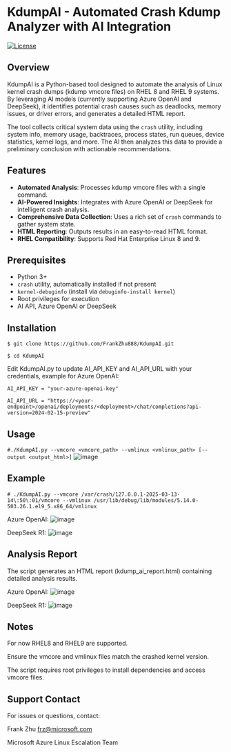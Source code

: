 # KdumpAI - Automated Crash Kdump Analyzer with AI Integration

[![License](https://img.shields.io/badge/License-MIT-blue.svg)](https://opensource.org/licenses/MIT)

## Overview

KdumpAI is a Python-based tool designed to automate the analysis of Linux kernel crash dumps (kdump vmcore files) on RHEL 8 and RHEL 9 systems. By leveraging AI models (currently supporting Azure OpenAI and DeepSeek), it identifies potential crash causes such as deadlocks, memory issues, or driver errors, and generates a detailed HTML report.

The tool collects critical system data using the `crash` utility, including system info, memory usage, backtraces, process states, run queues, device statistics, kernel logs, and more. The AI then analyzes this data to provide a preliminary conclusion with actionable recommendations.

## Features

- **Automated Analysis**: Processes kdump vmcore files with a single command.
- **AI-Powered Insights**: Integrates with Azure OpenAI or DeepSeek for intelligent crash analysis.
- **Comprehensive Data Collection**: Uses a rich set of `crash` commands to gather system state.
- **HTML Reporting**: Outputs results in an easy-to-read HTML format.
- **RHEL Compatibility**: Supports Red Hat Enterprise Linux 8 and 9.

## Prerequisites
- Python 3+
- `crash` utility, automatically installed if not present
- `kernel-debuginfo` (install via `debuginfo-install kernel`)
- Root privileges for execution
- AI API, Azure OpenAI or DeepSeek

## Installation

`$ git clone https://github.com/FrankZhu888/KdumpAI.git`

`$ cd KdumpAI`

Edit KdumpAI.py to update AI_API_KEY and AI_API_URL with your credentials, example for Azure OpenAI:

`AI_API_KEY = "your-azure-openai-key"`

`AI_API_URL = "https://<your-endpoint>/openai/deployments/<deployment>/chat/completions?api-version=2024-02-15-preview"`

## Usage
`#./KdumpAI.py --vmcore <vmcore_path> --vmlinux <vmlinux_path> [--output <output_html>]`
![image](https://github.com/user-attachments/assets/3a7d736b-e81b-40a1-85b8-ed2fa4654268)

## Example
`# ./KdumpAI.py --vmcore /var/crash/127.0.0.1-2025-03-13-14\:50\:01/vmcore --vmlinux /usr/lib/debug/lib/modules/5.14.0-503.26.1.el9_5.x86_64/vmlinux` 

Azure OpenAI:
![image](https://github.com/user-attachments/assets/18c0423b-3059-4172-bf41-cd7373883860)

DeepSeek R1:
![image](https://github.com/user-attachments/assets/dc93edd2-d99a-47ee-baf4-bfe46d991c90)



## Analysis Report
The script generates an HTML report (kdump_ai_report.html) containing detailed analysis results.

Azure OpenAI:
![image](https://github.com/user-attachments/assets/a34659d3-d20e-442e-b39e-93b558dea2b3)

DeepSeek R1:
![image](https://github.com/user-attachments/assets/c6f3c98e-08ad-44b6-bae1-667c09cf28ab)


## Notes
For now RHEL8 and RHEL9 are supported.

Ensure the vmcore and vmlinux files match the crashed kernel version.

The script requires root privileges to install dependencies and access vmcore files.

## Support Contact

For issues or questions, contact:

Frank Zhu [frz@microsoft.com](mailto:frz@microsoft.com)

Microsoft Azure Linux Escalation Team
